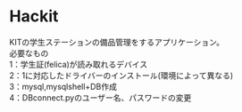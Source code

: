 # Hackit
KITの学生ステーションの備品管理をするアプリケーション。  
必要なもの  
1：学生証(felica)が読み取れるデバイス  
2：1に対応したドライバーのインストール(環境によって異なる)  
3：mysql,mysqlshell+DB作成  
4：DBconnect.pyのユーザー名、パスワードの変更

